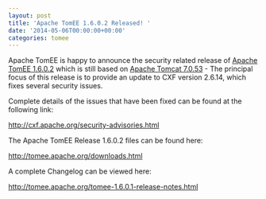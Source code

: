 ```yaml
---
layout: post
title: 'Apache TomEE 1.6.0.2 Released! '
date: '2014-05-06T00:00:00+00:00'
categories: tomee
---
```

Apache TomEE is happy to announce the security related release of <a href="http://tomee.apache.org/downloads.html">Apache TomEE 1.6.0.2</a> which is still based on <a href="http://tomcat.apache.org/tomcat-7.0-doc/index.html">Apache Tomcat 7.0.53</a> - The principal focus of this release is to provide an update to CXF version 2.6.14, which fixes several security issues.

Complete details of the issues that have been fixed can be found at the following link:

<a href="http://cxf.apache.org/security-advisories.html">http://cxf.apache.org/security-advisories.html</a>

The Apache TomEE Release 1.6.0.2 files can be found here:

<a href="http://tomee.apache.org/downloads.html">http://tomee.apache.org/downloads.html</a>

A complete Changelog can be viewed here:

<a href="http://tomee.apache.org/tomee-1.6.0.1-release-notes.html">http://tomee.apache.org/tomee-1.6.0.1-release-notes.html</a>
